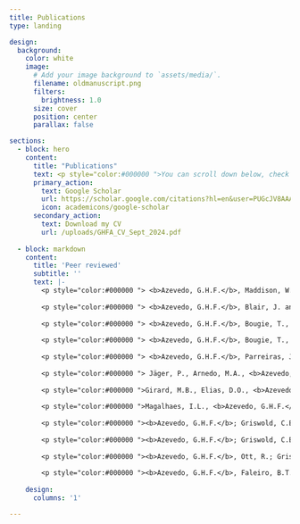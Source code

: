 ```yaml
---
title: Publications
type: landing

design:
  background:
    color: white
    image:
      # Add your image background to `assets/media/`.
      filename: oldmanuscript.png
      filters:
        brightness: 1.0
      size: cover
      position: center
      parallax: false

sections:
  - block: hero
    content:
      title: "Publications"
      text: <p style="color:#000000 ">You can scroll down below, check my on my Google Scholar profile, or you can download my CV to find a updated list of publications. Don't hesitate to contact me if you find some pay wall on your way. </p>
      primary_action:
        text: Google Scholar
        url: https://scholar.google.com/citations?hl=en&user=PUGcJV8AAAAJ
        icon: academicons/google-scholar
      secondary_action:
        text: Download my CV
        url: /uploads/GHFA_CV_Sept_2024.pdf
  
  - block: markdown
    content:
      title: 'Peer reviewed'
      subtitle: ''
      text: |-
        <p style="color:#000000 "> <b>Azevedo, G.H.F.</b>, Maddison, W. and Hedin, M. 2024. Phylogeny and biogeography of harmochirine jumping spiders (Araneae: Salticidae). Molecular Phylogenetics and Evolution, 197, p. 108109. <a href="https://doi.org/10.1016/j.ympev.2024.108109"> <i> View </i> </a> </p>  
        
        <p style="color:#000000 "> <b>Azevedo, G.H.F.</b>, Blair, J. and Hedin, M. 2023. Evaluating possible anthropogenic impacts on gene flow and loss of genetic diversity in endangered Madla Cave Meshweaver spiders (Hahniidae, Cicurina madla). Conservation Genetics, 25, p. 149–164. <a href="https://doi.org/10.1007/s10592-023-01561-y"> <i> View </i> </a> </p>  
        
        <p style="color:#000000 "> <b>Azevedo, G.H.F.</b>, Bougie, T., Carboni, M., Hedin, M. and Ramírez, M.J., 2022. Convergence, Hemiplasy, and Correlated Evolution Impact Morphological Diversity Related to a Web-Less Lifestyle in the Two-Clawed Spiders. Insect Systematics and Diversity, 6(5), p. 1–14. <a href="https://doi.org/10.1093/isd/ixac020"> <i> View </i> </a> </p>    
        
        <p style="color:#000000 "> <b>Azevedo, G.H.F.</b>, Bougie, T., Carboni, M., Hedin, M. and Ramírez, M.J., 2022. Combining Genomic, Phenotypic and Sanger Sequencing Data to Elucidate the Phylogeny of the Two-Clawed Spiders (Dionycha). Molecular Phylogenetics and Evolution, 166, p. 107327. <a href="https://doi.org/10.1016/j.ympev.2021.107327"> <i> View </i> </a> </p>   
        
        <p style="color:#000000 "> <b>Azevedo, G.H.F.</b>, Parreiras, J.S., Bougie, T., Michalik, P., Wunderlich, J. and Ramírez, M.J., 2021. Fossils constrain biogeographical history in a clade of flattened spiders with transcontinental distribution. Journal of Biogeography, 48, p. 3032– 3046. <a href="https://doi.org/10.1111/jbi.14259"> <i> View </i> </a> </p>   
        
        <p style="color:#000000 "> Jäger, P., Arnedo, M.A., <b>Azevedo, G.H.F.</b>, Baehr, B., Bonaldo, A.B., Haddad, C.R., Harms, D., Hormiga, G., Labarque, F.M., Muster, C. and Ramírez, M.J., 2021. Twenty years, eight legs, one concept: describing spider biodiversity in Zootaxa (Arachnida: Araneae). Zootaxa, 4979(1), p.131-146. <a href="https://doi.org/10.11646/zootaxa.4979.1.14"> <i> View </i> </a> </p>  
        
        <p style="color:#000000 ">Girard, M.B., Elias, D.O., <b>Azevedo, G.H.F.</b>, Bi, K., Kasumovic, M.M., Waldock, J.M., Rosenblum, E.B. and Hedin, M., 2021. Phylogenomics of peacock spiders and their kin (Salticidae: Maratus), with implications for the evolution of male courtship displays. Biological Journal of the Linnean Society, 132(3), p. 471-494. <a href="https://doi.org/10.1093/biolinnean/blaa165"> <i> View </i> </a> </p>  
        
        <p style="color:#000000 ">Magalhaes, I.L., <b>Azevedo, G.H.F.</b>, Michalik, P. and Ramírez, M.J., 2020. The fossil record of spiders revisited: implications for calibrating trees and evidence for a major faunal turnover since the Mesozoic. Biological Reviews, 95(1), p.184-217.  <a href="https://doi.org/10.1111/brv.12559"> <i> View </i> </a> </p> 
        
        <p style="color:#000000 "><b>Azevedo, G.H.F.</b>; Griswold, C.E.; Santos, A.J. 2018. To complicate or to simplify? Phylogenetic tests of complexity trends and genital evolution in ground spiders (Araneae: Dionycha: Gnaphosidae). Zoological Journal of the Linnean Society, v. 184, Issue 3, p. 673-694. <a href="https://doi.org/10.1093/zoolinnean/zly016"> <i> View </i> </a> </p> 
        
        <p style="color:#000000 "><b>Azevedo, G.H.F.</b>; Griswold, C.E.; Santos, A.J. 2017. Systematics and evolution of ground spiders revisited (Araneae, Dionycha, Gnaphosidae). Cladistics, p. 1-48, 2017. <a href="https://doi.org/10.1111/cla.12226"> <i> View </i> </a> </p>  
        
        <p style="color:#000000 "><b>Azevedo, G.H.F.</b>, Ott, R.; Griswold, C.E.; Santos, A.J. 2016. A taxonomic revision of the ground spiders of the genus Apopyllus (Araneae:Gnaphosidae). Zootaxa (Auckland. Print), v. 4178, p. 301. <a href="http://dx.doi.org/10.11646/zootaxa.4178.3.1"> <i> View </i> </a> </p> 
        
        <p style="color:#000000 "><b>Azevedo, G.H.F.</b>, Faleiro, B.T., Magalhães, I.L.F., Benedetti, A.R., Oliveira, U., Pena-Barbosa, J.P.P., Santos, M.T.T., Vilela, P.F., De Maria, M., Santos, A.J. 2014. Effectiveness of sampling methods and further sampling for accessing spider diversity: a case study in a Brazilian Atlantic rainforest fragment. Insect Conservation and Diversity, v. 7, p. 381-391. <a href="https://doi.org/10.1111/icad.12061"> <i> View </i> </a> </p> 
    
    design:
      columns: '1'

---
```


